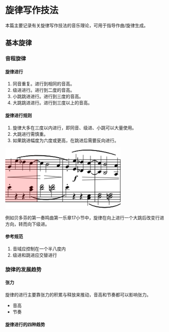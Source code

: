 # 旋律写作技法

本篇主要记录有关旋律写作技法的音乐理论，可用于指导作曲/旋律生成。

## 基本旋律

### 音程旋律

#### 旋律进行

1. 同音重复。进行到相同的音高。
2. 级进进行。进行到二度的音高。
3. 小跳跳进进行。进行到三度的音高。
4. 大跳跳进进行。进行到三度以上的音高。

#### 旋律进行规则

1. 旋律大多在三度以内进行，即同音、级进、小跳可以大量使用。
2. 大跳进行需慎重。
3. 如果跳进幅度为六度或更高，在跳进后需要反向进行。

![跳进](imgs/image.png)

例如贝多芬的第一奏鸣曲第一乐章17小节中，旋律在向上进行一个大跳后改变行进方向，转而向下级进。

#### 参考规范

1. 音域应控制在一个半八度内
2. 级进和跳进应交替进行

### 旋律的发展趋势

#### 张力

旋律的进行主要靠张力的积累与释放来推动，音高和节奏都可以影响张力。

* 音高
* 节奏

#### 旋律进行的四种趋势
